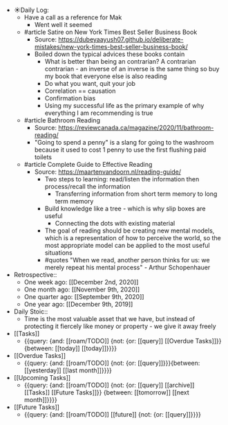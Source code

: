 - ☀️Daily Log:
    - Have a call as a reference for Mak
        - Went well it seemed
    - #article Satire on New York Times Best Seller Business Book
        - Source: https://dubeyaayush07.github.io/deliberate-mistakes/new-york-times-best-seller-business-book/
        - Boiled down the typical advices these books contain
            - What is better than being an contrarian? A contrarian contrarian - an inverse of an inverse is the same thing so buy my book that everyone else is also reading
            - Do what you want, quit your job
            - Correlation == causation
            - Confirmation bias
            - Using my successful life as the primary example of why everything I am recommending is true
    - #article Bathroom Reading
        - Source: https://reviewcanada.ca/magazine/2020/11/bathroom-reading/
        - "Going to spend a penny" is a slang for going to the washroom because it used to cost 1 penny to use the first flushing paid toilets
    - #article Complete Guide to Effective Reading
        - Source: https://maartenvandoorn.nl/reading-guide/
            - Two steps to learning: read/listen the information then process/recall the information
                - Transferring information from short term memory to long term memory
            - Build knowledge like a tree - which is why slip boxes are useful
                - Connecting the dots with existing material
            - The goal of reading should be creating new mental models, which is a representation of how to perceive the world, so the most appropriate model can be applied to the most useful situations
            - #quotes "When we read, another person thinks for us: we merely repeat his mental process" - Arthur Schopenhauer
- Retrospective::
    - One week ago: [[December 2nd, 2020]]
    - One month ago: [[November 9th, 2020]]
    - One quarter ago: [[September 9th, 2020]]
    - One year ago: [[December 9th, 2019]]
- Daily Stoic::
    - Time is the most valuable asset that we have, but instead of protecting it fiercely like money or property - we give it away freely
- [[Tasks]]
    - {{query: {and: [[roam/TODO]] {not: {or: [[query]] [[Overdue Tasks]]}} {between: [[today]] [[today]]}}}}
- [[Overdue Tasks]]
    - {{query: {and: [[roam/TODO]] {not: {or: [[query]]}}}{between: [[yesterday]] [[last month]]}}}}
- [[Upcoming Tasks]]
    - {{query: {and: [[roam/TODO]] {not: {or: [[query]] [[archive]] [[Tasks]] [[Future Tasks]]}} {between: [[tomorrow]] [[next month]]}}}}
- [[Future Tasks]]
    - {{query: {and: [[roam/TODO]] [[future]] {not: {or: [[query]]}}}}
